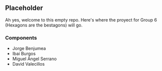 ## Placeholder
Ah yes, welcome to this empty repo. Here's where the proyect for Group 6 (Hexagons are the bestagons) will go.

### Components
- Jorge Benjumea
- Ibai Burgos
- Miguel Ángel Serrano
- David Valecillos
